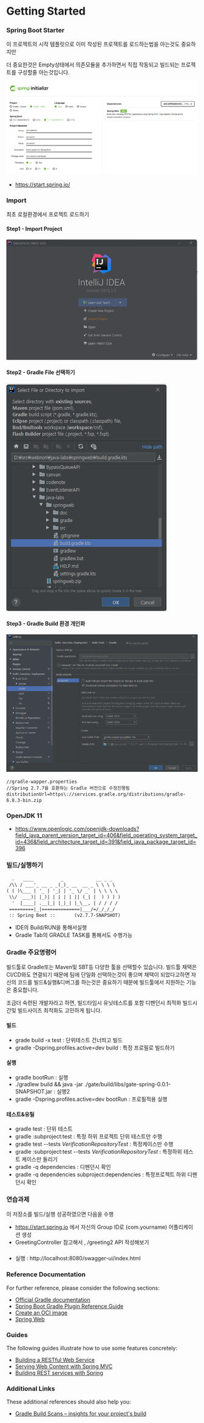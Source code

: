 # Getting Started

### Spring Boot Starter

이 프로젝트의 시작 템플릿으로 이미 작성된 프로젝트를 로드하는법을 아는것도 중요하지만

더 중요한것은 Empty상태에서 의존모듈을 추가하면서 직접 작동되고 빌드되는 프로젝트를 구성할줄 아는것입니다.


![텍스트](./doc/start.png)

- https://start.spring.io/

### Import

최초 로컬환경에서 프로젝트 로드하기

#### Step1 - Import Project 
![텍스트](./doc/step2.png)

#### Step2 - Gradle File 선택하기
![텍스트](./doc/step3.png)


#### Step3 - Gradle Build 환경 개인화
![텍스트](./doc/step4.png)

    //gradle-wapper.properties 
    //Spring 2.7.7을 호환하는 Gradle 버전으로 수정진행됨
    distributionUrl=https\://services.gradle.org/distributions/gradle-6.8.3-bin.zip


### OpenJDK 11
- https://www.openlogic.com/openjdk-downloads?field_java_parent_version_target_id=406&field_operating_system_target_id=436&field_architecture_target_id=391&field_java_package_target_id=396


### 빌드/실행하기

      .   ____          _            __ _ _
     /\\ / ___'_ __ _ _(_)_ __  __ _ \ \ \ \
    ( ( )\___ | '_ | '_| | '_ \/ _` | \ \ \ \
     \\/  ___)| |_)| | | | | || (_| |  ) ) ) )
      '  |____| .__|_| |_|_| |_\__, | / / / /
     =========|_|==============|___/=/_/_/_/
     :: Spring Boot ::       (v2.7.7-SNAPSHOT)

- IDE의 Build/RUN을 통해서실행
- Gradle Tab의 GRADLE TASK를 통해서도 수행가능

### Gradle 주요명령어

빌드툴로 Gradle또는 Maven및 SBT등 다양한 툴을 선택할수 있습니다.
빌드툴 채택은 CI/CD와도 연결되기 때문에 팀에 단일화 선택하는것이 좋으며
채택이 되었다고하면 자신의 코드를 빌드&실행&디버그를 하는것은 중요하기 때문에
빌드툴에서 지원하는 기능은 중요합니다.

조금더 숙련된 개발자라고 하면, 빌드타임시 유닛테스트를 포함 디펜던시 최적화 빌드시간및 빌드사이즈 최적화도 고민하게 됩니다.

#### 빌드
- grade build -x test : 단위테스트 건너띄고 빌드
- gradle -Dspring.profiles.active=dev build : 특정 프로필로 빌드하기

#### 실행
- gradle bootRun : 실행
- ./gradlew build && java -jar ./gate/build/libs/gate-spring-0.0.1-SNAPSHOT.jar : 실행2
- gradle -Dspring.profiles.active=dev bootRun : 프로필적용 실행

#### 테스트&유틸
- gradle test : 단위 테스트
- gradle :subproject:test : 특정 하위 프로젝트 단위 테스트만 수행
- gradle test --tests *VerificationRepositoryTest* : 특정케이스만 수행
- gradle :subproject:test --tests *VerificationRepositoryTest* : 특정하위 테스트 케이스만 돌리기
- gradle -q dependencies : 디펜던시 확인
- gradle -q dependencies subproject:dependencies : 특정프로젝트 하위 디펜던시 확인


### 연습과제

이 저장소를 빌드/실행 성공하였으면 다음을 수행

- https://start.spring.io 에서 자신의 Group ID로 (com.yourname) 어플리케이션 생성
- GreetingController 참고해서 , /greeting2 API 작성해보기 


###

- 실행 : http://localhost:8080/swagger-ui/index.html

### Reference Documentation
For further reference, please consider the following sections:

* [Official Gradle documentation](https://docs.gradle.org)
* [Spring Boot Gradle Plugin Reference Guide](https://docs.spring.io/spring-boot/docs/2.7.7-SNAPSHOT/gradle-plugin/reference/html/)
* [Create an OCI image](https://docs.spring.io/spring-boot/docs/2.7.7-SNAPSHOT/gradle-plugin/reference/html/#build-image)
* [Spring Web](https://docs.spring.io/spring-boot/docs/2.7.7-SNAPSHOT/reference/htmlsingle/#web)

### Guides
The following guides illustrate how to use some features concretely:

* [Building a RESTful Web Service](https://spring.io/guides/gs/rest-service/)
* [Serving Web Content with Spring MVC](https://spring.io/guides/gs/serving-web-content/)
* [Building REST services with Spring](https://spring.io/guides/tutorials/rest/)

### Additional Links
These additional references should also help you:

* [Gradle Build Scans – insights for your project's build](https://scans.gradle.com#gradle)

